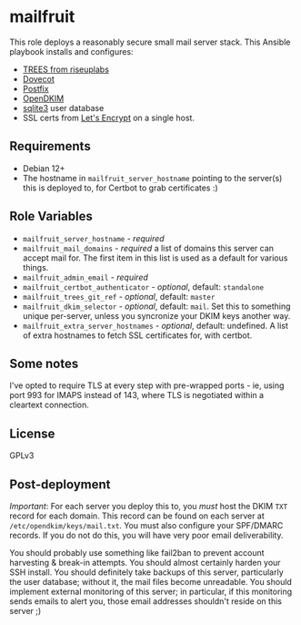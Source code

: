 # mailfruit

This role deploys a reasonably secure small mail server stack. This Ansible playbook installs and configures:
- [TREES from riseuplabs](https://0xacab.org/liberate/trees)
- [Dovecot](https://en.wikipedia.org/wiki/Dovecot_(software))
- [Postfix](https://en.wikipedia.org/wiki/Postfix_(software))
- [OpenDKIM](https://www.opendkim.org/)
- [sqlite3](https://en.wikipedia.org/wiki/SQLite) user database
- SSL certs from [Let's Encrypt](https://letsencrypt.org)
on a single host.

## Requirements
* Debian 12+
* The hostname in `mailfruit_server_hostname` pointing to the server(s) this is deployed to, for Certbot to grab certificates :)

## Role Variables
* `mailfruit_server_hostname` - *required*
* `mailfruit_mail_domains` - *required* a list of domains this server can accept mail for. The first item in this list is used as a default for various things.
* `mailfruit_admin_email` - *required*
* `mailfruit_certbot_authenticator` - _optional_, default: `standalone`
* `mailfruit_trees_git_ref` - _optional_, default: `master`
* `mailfruit_dkim_selector` - _optional_, default: `mail`. Set this to something unique per-server, unless you syncronize your DKIM keys another way.
* `mailfruit_extra_server_hostnames` - _optional_, default: undefined. A list of extra hostnames to fetch SSL certificates for, with certbot.

## Some notes
I've opted to require TLS at every step with pre-wrapped ports - ie, using port 993 for IMAPS instead of 143, where TLS is negotiated within a cleartext connection.

## License
GPLv3

## Post-deployment
*Important*: For each server you deploy this to, you _must_ host the DKIM `TXT` record for each domain. This record can be found on each server at `/etc/opendkim/keys/mail.txt`. You must also configure your SPF/DMARC records. If you do not do this, you will have very poor email deliverability.

You should probably use something like fail2ban to prevent account harvesting & break-in attempts. You should almost certainly harden your SSH install. You should definitely take backups of this server, particularly the user database; without it, the mail files become unreadable. You should implement external monitoring of this server; in particular, if this monitoring sends emails to alert you, those email addresses shouldn't reside on this server ;)
